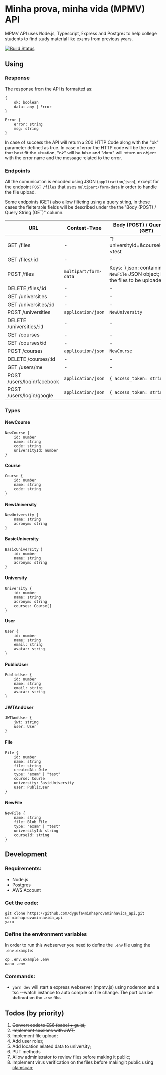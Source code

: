 # Minha prova, minha vida (MPMV) API

MPMV API uses Node.js, Typescript, Express and Postgres to help college students to find study material like exams from previous years.

[![Build Status](https://travis-ci.org/dygufa/minhaprovaminhavida_api.svg?branch=master)](https://travis-ci.org/dygufa/minhaprovaminhavida_api)

## Using

### Response 

The response from the API is formatted as:

```
{
    ok: boolean
    data: any | Error
} 

Error {
    error: string
    msg: string
}
```

In case of success the API will return a 200 HTTP Code along with the "ok" parameter defined as true. In case of error the HTTP code will be the one that best fit the situation, "ok" will be false and "data" will return an object with the error name and the message related to the error.

### Endpoints

All the comunication is encoded using JSON (`application/json`), except for the endpoint `POST /files` that uses `multipart/form-data` in order to handle the file upload.

Some endpoints (GET) also allow filtering using a query string, in these cases the fielterable fields will be described under the the "Body (POST) / Query String (GET)" column.

URL | Content-Type | Body (POST) / Query String (GET) | Success Response |
--- | --- | --- | ---
GET /files | - | `?universityId=<ID>&courseId=<ID>&type=<test|exam>` | File[]
GET /files/:id | - | - | File
POST /files | `multipart/form-data` | Keys: i) json: containing a `NewFile` JSON object; ii) files: the files to be uploaded. | File
DELETE /files/:id | - | - | -
GET /universities | - | - | BasicUniversity[]
GET /universities/:id | - | - | University
POST /universities | `application/json` | `NewUniversity` | University
DELETE /universities/:id | - | - | -
GET /courses | - | - | Course[]
GET /courses/:id | - | - | Course
POST /courses | `application/json` | `NewCourse` | Course
DELETE /courses/:id | - | - | -
GET /users/me | - | - | User
POST /users/login/facebook | `application/json` | `{ access_token: string }` | JWTAndUser
POST /users/login/google | `application/json` | `{ access_token: string }` | JWTAndUser

### Types


#### NewCourse
```
NewCourse {
    id: number
    name: string
    code: string
    universityId: number
}
```
#### Course
```
Course {
    id: number
    name: string
    code: string
}
```

#### NewUniversity
```
NewUniversity {
    name: string
    acronym: string
}
```
#### BasicUniversity
```
BasicUniversity {
    id: number
    name: string
    acronym: string
}
```

#### University
```
University {
    id: number
    name: string
    acronym: string
    courses: Course[]
}
```

#### User
```
User {
    id: number
    name: string
    email: string
    avatar: string
}
```
#### PublicUser
```
PublicUser {
    id: number
    name: string
    email: string
    avatar: string
}
```

#### JWTAndUser
```
JWTAndUser {
    jwt: string
    user: User
}
```

#### File
```
File {
    id: number
    name: string
    file: string
    createdAt: Date 
    type: "exam" | "test"
    course: Course
    university: BasicUniversity
    user: PublicUser
}
```

#### NewFile
```
NewFile {
    name: string
    file: Blob File
    type: "exam" | "test"
    universityId: string
    courseId: string
}
```

## Development

### Requirements:

* Node.js
* Postgres
* AWS Account

### Get the code:
```
git clone https://github.com/dygufa/minhaprovaminhavida_api.git
cd minhaprovaminhavida_api
yarn
```

### Define the environment variables

In order to run this webserver you need to define the `.env` file using the `.env.example`:

```
cp .env.example .env
nano .env
```

### Commands:

- `yarn dev` will start a express webserver (mpmv.js) using nodemon and a tsc --watch instance to auto compile on file change. The port can be defined on the `.env` file.

## Todos (by priority)

1. ~~Convert code to ES6 (babel + gulp);~~
2. ~~Implement sessions with JWT;~~
3. ~~Implement file upload;~~
4. Add user roles;
5. Add location related data to university;
6. PUT methods;
7. Allow administrator to review files before making it public;
8. Implement virus verification on the files before making it public using [clamscan](https://www.npmjs.com/package/clamscan);
